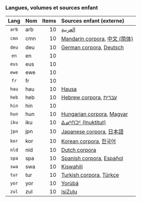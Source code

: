 <!-- Generated by experiments/dhatu/report.py -->
### Langues, volumes et sources enfant

| Lang | Nom | Items | Sources enfant (externe) |
|:----:|:-----|------:|:-------------------------|
| `arb` | arb | 10 | [العربية](https://globalstorybooks.net/collections/arabic/) |
| `cmn` | cmn | 10 | [Mandarin corpora](https://childes.talkbank.org/access/Mandarin/), [中文 (简体)](https://globalstorybooks.net/collections/chinese-simplified/) |
| `deu` | deu | 10 | [German corpora](https://childes.talkbank.org/access/German/), [Deutsch](https://globalstorybooks.net/collections/german/) |
| `en` | en | 10 |  |
| `eus` | eus | 10 |  |
| `ewe` | ewe | 10 |  |
| `fr` | fr | 10 |  |
| `hau` | hau | 10 | [Hausa](https://www.africanstorybook.org/language/hausa) |
| `heb` | heb | 10 | [Hebrew corpora](https://childes.talkbank.org/access/Hebrew/), [עברית](https://globalstorybooks.net/collections/hebrew/) |
| `hin` | hin | 10 |  |
| `hun` | hun | 10 | [Hungarian corpora](https://childes.talkbank.org/access/Hungarian/), [Magyar](https://globalstorybooks.net/collections/hungarian/) |
| `iku` | iku | 10 | [ᐃᓄᒃᑎᑐᑦ (Inuktitut)](https://storybookscanada.ca/?lang=iu) |
| `jpn` | jpn | 10 | [Japanese corpora](https://childes.talkbank.org/access/Japanese/), [日本語](https://globalstorybooks.net/collections/japanese/) |
| `kor` | kor | 10 | [Korean corpora](https://childes.talkbank.org/access/Korean/), [한국어](https://globalstorybooks.net/collections/korean/) |
| `nld` | nld | 10 | [Dutch corpora](https://childes.talkbank.org/access/Dutch/) |
| `spa` | spa | 10 | [Spanish corpora](https://childes.talkbank.org/access/Spanish/), [Español](https://globalstorybooks.net/collections/spanish/) |
| `swa` | swa | 10 | [Kiswahili](https://www.africanstorybook.org/language/kiswahili) |
| `tur` | tur | 10 | [Turkish corpora](https://childes.talkbank.org/access/Turkish/), [Türkçe](https://globalstorybooks.net/collections/turkish/) |
| `yor` | yor | 10 | [Yorùbá](https://www.africanstorybook.org/language/yoruba) |
| `zul` | zul | 10 | [isiZulu](https://www.africanstorybook.org/language/isizulu) |
